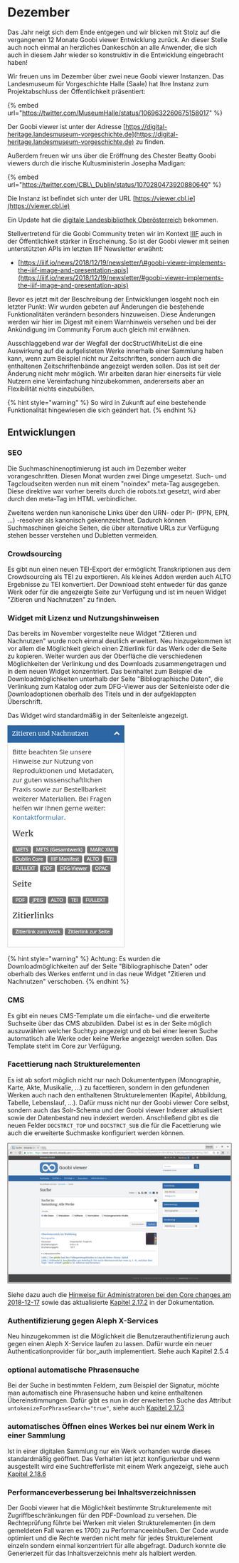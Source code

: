 # Dezember

Das Jahr neigt sich dem Ende entgegen und wir blicken mit Stolz auf die vergangenen 12 Monate Goobi viewer Entwicklung zurück. An dieser Stelle auch noch einmal an herzliches Dankeschön an alle Anwender, die sich auch in diesem Jahr wieder so konstruktiv in die Entwicklung eingebracht haben!

Wir freuen uns im Dezember über zwei neue Goobi viewer Instanzen. Das Landesmuseum für Vorgeschichte Halle \(Saale\) hat Ihre Instanz zum Projektabschluss der Öffentlichkeit präsentiert:

{% embed url="https://twitter.com/MuseumHalle/status/1069632260675158017" %}

Der Goobi viewer ist unter der Adresse [https://digital-heritage.landesmuseum-vorgeschichte.de](https://digital-heritage.landesmuseum-vorgeschichte.de) zu finden.

Außerdem freuen wir uns über die Eröffnung des Chester Beatty Goobi viewers durch die irische Kultusministerin Josepha Madigan: 

{% embed url="https://twitter.com/CBL\_Dublin/status/1070280473920880640" %}

Die Instanz ist befindet sich unter der URL [https://viewer.cbl.ie](https://viewer.cbl.ie)

Ein Update hat die [digitale Landesbibliothek Oberösterreich](https://digi.landesbibliothek.at) bekommen.

Stellvertretend für die Goobi Community treten wir im Kontext [IIIF](https://iiif.io) auch in der Öffentlichkeit stärker in Erscheinung. So ist der Goobi viewer mit seinen unterstützten APIs im letzten IIIF Newsletter erwähnt: 

* [https://iiif.io/news/2018/12/19/newsletter/\#goobi-viewer-implements-the-iiif-image-and-presentation-apis](https://iiif.io/news/2018/12/19/newsletter/#goobi-viewer-implements-the-iiif-image-and-presentation-apis)

Bevor es jetzt mit der Beschreibung der Entwicklungen losgeht noch ein letzter Punkt: Wir wurden gebeten auf Änderungen die bestehende Funktionalitäten verändern besonders hinzuweisen. Diese Änderungen werden wir hier im Digest mit einem Warnhinweis versehen und bei der Ankündigung im Community Forum auch gleich mit erwähnen.

Ausschlaggebend war der Wegfall der docStructWhiteList die eine Auswirkung auf die aufgelisteten Werke innerhalb einer Sammlung haben kann, wenn zum Beispiel nicht nur Zeitschriften, sondern auch die enthaltenen Zeitschriftenbände angezeigt werden sollen. Das ist seit der Änderung nicht mehr möglich. Wir arbeiten daran hier einerseits für viele Nutzern eine Vereinfachung hinzubekommen, andererseits aber an Flexibilität nichts einzubüßen.

{% hint style="warning" %}
So wird in Zukunft auf eine bestehende Funktionalität hingewiesen die sich geändert hat.
{% endhint %}

## Entwicklungen

### SEO

Die Suchmaschinenoptimierung ist auch im Dezember weiter vorangeschritten. Diesen Monat wurden zwei Dinge umgesetzt. Such- und Tagcloudseiten werden nun mit einem "noindex" meta-Tag ausgegeben. Diese direktive war vorher bereits durch die robots.txt gesetzt, wird aber durch den meta-Tag im HTML verbindlicher.

Zweitens werden nun kanonische Links über den URN- oder PI- \(PPN, EPN, ...\) -resolver als kanonisch gekennzeichnet. Dadurch können Suchmaschinen gleiche Seiten, die über alternative URLs zur Verfügung stehen besser verstehen und Dubletten vermeiden.

### Crowdsourcing

Es gibt nun einen neuen TEI-Export der ermöglicht Transkriptionen aus dem Crowdsourcing als TEI zu exportieren. Als kleines Addon werden auch ALTO Ergebnisse zu TEI konvertiert. Der Download steht entweder für das ganze Werk oder für die angezeigte Seite zur Verfügung und ist im neuen Widget "Zitieren und Nachnutzen" zu finden.

### Widget mit Lizenz und Nutzungshinweisen

Das bereits im November vorgestellte neue Widget "Zitieren und Nachnutzen" wurde noch einmal deutlich erweitert. Neu hinzugekommen ist vor allem die Möglichkeit gleich einen Zitierlink für das Werk oder die Seite zu kopieren. Weiter wurden aus der Oberfläche die verschiedenen Möglichkeiten der Verlinkung und des Downloads zusammengetragen und in dem neuen Widget konzentriert. Das beinhaltet zum Beispiel die Downloadmöglichkeiten unterhalb der Seite "Bibliographische Daten", die Verlinkung zum Katalog oder zum DFG-Viewer aus der Seitenleiste oder die Downloadoptionen oberhalb des Titels und in der aufgeklappten Überschrift.

Das Widget wird standardmäßig in der Seitenleiste angezeigt.

![Erweitertes Widget zum &quot;Zitieren und Nachnutzen&quot;](../../.gitbook/assets/screenshot-viewer-demo01.intranda.com-2018.12.20-16-24-03.png)

{% hint style="warning" %}
Achtung: Es wurden die Downloadmöglichkeiten auf der Seite "Bibliographische Daten" oder oberhalb des Werkes entfernt und in das neue Widget "Zitieren und Nachnutzen" verschoben.
{% endhint %}

### CMS

Es gibt ein neues CMS-Template um die einfache- und die erweiterte Suchseite über das CMS abzubilden. Dabei ist es in der Seite möglich auszuwählen welcher Suchtyp angezeigt und ob bei einer leeren Suche automatisch alle Werke oder keine Werke angezeigt werden sollen. Das Template steht im Core zur Verfügung.

### Facettierung nach Strukturelementen

Es ist ab sofort möglich nicht nur nach Dokumententypen \(Monographie, Karte, Akte, Musikalie, ...\) zu facettieren, sondern in den gefundenen Werken auch nach den enthaltenen Strukturelementen \(Kapitel, Abbildung, Tabelle, Lebenslauf, ...\). Dafür muss nicht nur der Goobi viewer Core selbst, sondern auch das Solr-Schema und der Goobi viewer Indexer aktualisiert sowie der Datenbestand neu indexiert werden. Anschließend gibt es die neuen Felder `DOCSTRCT_TOP` und `DOCSTRCT_SUB` die für die Facettierung wie auch die erweiterte Suchmaske konfiguriert werden können.

![Suchtreffer und Facettierung nach Sammlung, Dokument- und neu: Strukturtyp](../../.gitbook/assets/bildschirmfoto-vom-2018-12-20-16-35-16.png)

Siehe dazu auch die [Hinweise für Administratoren bei den Core changes am 2018-12-17](../../changes/core.md#2018-12-17) sowie das aktualisierte [Kapitel 2.17.2](../../konfiguration-core/suche/facettierung.md) in der Dokumentation.

### Authentifizierung gegen Aleph X-Services

Neu hinzugekommen ist die Möglichkeit die Benutzerauthentifizierung auch gegen einen Aleph X-Service laufen zu lassen. Dafür wurde ein neuer Authenticationprovider für bor\_auth implementiert. Siehe auch Kapitel 2.5.4

### optional automatische Phrasensuche

Bei der Suche in bestimmten Feldern, zum Beispiel der Signatur, möchte man automatisch eine Phrasensuche haben und keine enthaltenen Übereinstimmungen. Dafür gibt es nun in der erweiterten Suche das Attribut `untokenizeForPhraseSearch="true"`, siehe auch [Kapitel 2.17.3](../../konfiguration-core/suche/erweiterte-suche.md)

### automatisches Öffnen eines Werkes bei nur einem Werk in einer Sammlung

Ist in einer digitalen Sammlung nur ein Werk vorhanden wurde dieses standardmäßig geöffnet. Das Verhalten ist jetzt konfigurierbar und wenn ausgestellt wird eine Suchtrefferliste mit einem Werk angezeigt, siehe auch[ Kapitel 2.18.6](../../konfiguration-core/digitale-kollektionen/weitere-einstellungen.md)

### Performanceverbesserung bei Inhaltsverzeichnissen

Der Goobi viewer hat die Möglichkeit bestimmte Strukturelemente mit Zugriffbeschränkungen für den PDF-Download zu versehen. Die Rechteprüfung führte bei Werken mit vielen Strukturelementen \(in dem gemeldeten Fall waren es 1700\) zu Performanceeinbußen. Der Code wurde optimiert und die Rechte werden nicht mehr für jedes Strukturelement einzeln sondern einmal konzentriert für alle abgefragt. Dadurch konnte die Generierzeit für das Inhaltsverzeichnis mehr als halbiert werden.

